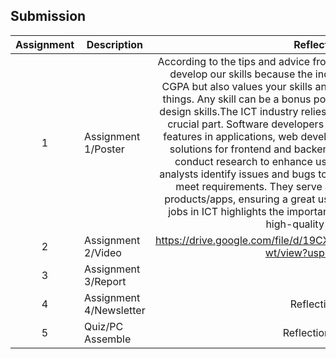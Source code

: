 ## Submission
| Assignment | Description  | Reflection |
| :-----: |  ------ | :-----: | 
| 1 | Assignment 1/Poster | According to the tips and advice from the speakers, it is important to develop our skills because the industry not only considers your CGPA but also values your skills and attitude towards learning new things. Any skill can be a bonus point, such as communication and design skills.The ICT industry relies on various roles, each playing a crucial part. Software developers innovate by implementing new features in applications, web developers troubleshoot and provide solutions for frontend and backend problems, UT/UX designers conduct research to enhance user navigation, and QA testing analysts identify issues and bugs to ensure proper functionality and meet requirements. They serve as the last line of defence for products/apps, ensuring a great user experience. The diversity of jobs in ICT highlights the importance of collaboration in creating high-quality products. | 
| 2 | Assignment 2/Video |  https://drive.google.com/file/d/19CXT6zDv0II_Y_acRiDPgoLa8tQnA-wt/view?usp=drivesdk | 
| 3 | Assignment 3/Report |  | 
| 4 | Assignment 4/Newsletter | Reflection 4 |
| 5 | Quiz/PC Assemble | Reflection Quiz |
